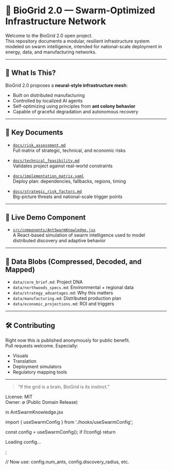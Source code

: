 # 🧬 BioGrid 2.0 — Swarm-Optimized Infrastructure Network

Welcome to the BioGrid 2.0 open project.  
This repository documents a modular, resilient infrastructure system modeled on swarm intelligence, intended for national-scale deployment in energy, data, and manufacturing networks.

---

## 🧠 What Is This?

BioGrid 2.0 proposes a **neural-style infrastructure mesh**:
- Built on distributed manufacturing
- Controlled by localized AI agents
- Self-optimizing using principles from **ant colony behavior**
- Capable of graceful degradation and autonomous recovery

---

## 📂 Key Documents

- [`docs/risk_assessment.md`](docs/risk_assessment.md)  
  Full matrix of strategic, technical, and economic risks

- [`docs/technical_feasibility.md`](docs/technical_feasibility.md)  
  Validates project against real-world constraints

- [`docs/implementation_matrix.yaml`](docs/implementation_matrix.yaml)  
  Deploy plan: dependencies, fallbacks, regions, timing

- [`docs/strategic_risk_factors.md`](docs/strategic_risk_factors.md)  
  Big-picture threats and national-scale trigger points

---

## 🐜 Live Demo Component

- [`src/components/AntSwarmKnowledge.jsx`](src/components/AntSwarmKnowledge.jsx)  
  A React-based simulation of swarm intelligence used to model distributed discovery and adaptive behavior

---

## 💾 Data Blobs (Compressed, Decoded, and Mapped)

- `data/core_brief.md`: Project DNA
- `data/northwoods_specs.md`: Environmental + regional data
- `data/strategy_advantages.md`: Why this matters
- `data/manufacturing.md`: Distributed production plan
- `data/economic_projections.md`: ROI and triggers

---

## 🛠️ Contributing

Right now this is published anonymously for public benefit.  
Pull requests welcome. Especially:
- Visuals
- Translation
- Deployment simulators
- Regulatory mapping tools

---

> “If the grid is a brain, BioGrid is its instinct.”

License: MIT  
Owner: ∅ (Public Domain Release)


in AntSwarmKnowledge.jsx

import { useSwarmConfig } from './hooks/useSwarmConfig';

const config = useSwarmConfig();
if (!config) return <p>Loading config...</p>;

// Now use: config.num_ants, config.discovery_radius, etc.
